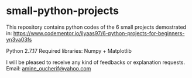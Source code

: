 # small-python-projects
This repository contains python codes of the 6 small projects demostrated in: https://www.codementor.io/ilyaas97/6-python-projects-for-beginners-yn3va03fs

Python 2.7.17
Required libraries: Numpy + Matplotlib

I will be pleased to receive any kind of feedbacks or explanation requests.
Email: amine_oucherif@yahoo.com

